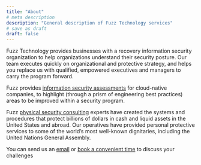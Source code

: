 ```yaml
---
title: "About"
# meta description
description: "General description of Fuzz Technology services"
# save as draft
draft: false
---
```


Fuzz Technology provides businesses with a recovery information security organization to help organizations understand their security posture. Our team executes quickly on organizational and protective strategy, and helps you replace us with qualified, empowered executives and managers to carry the program forward.

Fuzz provides [information security assessments](/assessments) for cloud-native companies, to highlight (through a prism of engineering best practices) areas to be improved within a security program. 

Fuzz [physical security consulting](/psec) experts have created the systems and procedures that protect billions of dollars in cash and liquid assets in the United States and abroad. Our operatives have provided personal protective services to some of the world’s most well-known dignitaries, including the United Nations General Assembly.

You can send us an [email](/contact) or [book a convenient time](https://calendly.com/fuzztechnology) to discuss your challenges
